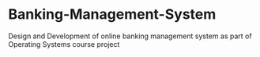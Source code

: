 # Banking-Management-System
Design and Development of online banking management system as part of Operating Systems course project
